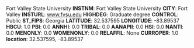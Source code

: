
Fort Valley State University
**INSTNM**: Fort Valley State University 
**CITY**: Fort Valley 
**INSTURL**: www.fvsu.edu 
**HIGHDEG**: Graduate degree 
**CONTROL**: Public 
**ST_FIPS**: Georgia 
**LATITUDE**: 32.537595 
**LONGITUDE**: -83.89537 
**HBCU**: 1.0 
**PBI**: 0.0 
**ANNHI**: 0.0 
**TRIBAL**: 0.0 
**AANAPII**: 0.0 
**HSI**: 0.0 
**NANTI**: 0.0 
**MENONLY**: 0.0 
**WOMENONLY**: 0.0 
**RELAFFIL**: None 
**CURROPER**: 1.0 
**location**: 32.537595, -83.89537 
